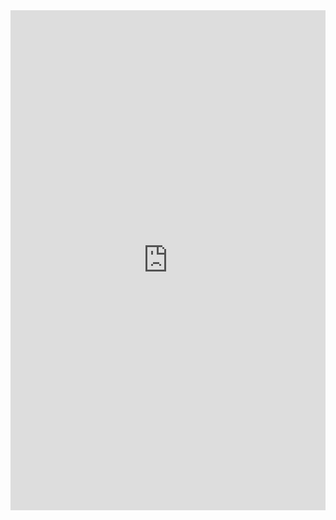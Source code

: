 <iframe src="https://docs.google.com/gview?url=https://github.com/allison-matthews/allison-matthews.github.io/raw/master/pdfs/matthews_modern.pdf&embedded=true" style="width:100%;height:800px" frameborder="0"></iframe>

